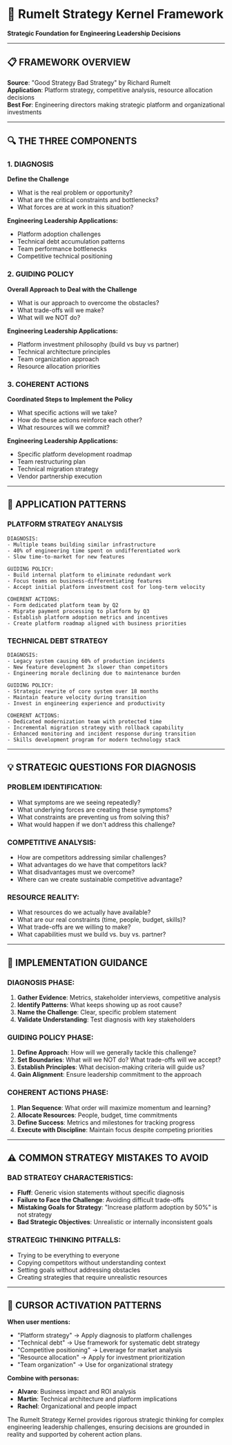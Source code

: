 # 🎯 Rumelt Strategy Kernel Framework

**Strategic Foundation for Engineering Leadership Decisions**

---

## 📋 **FRAMEWORK OVERVIEW**

**Source**: "Good Strategy Bad Strategy" by Richard Rumelt  
**Application**: Platform strategy, competitive analysis, resource allocation decisions  
**Best For**: Engineering directors making strategic platform and organizational investments

---

## 🔍 **THE THREE COMPONENTS**

### **1. DIAGNOSIS** 
**Define the Challenge**
- What is the real problem or opportunity?
- What are the critical constraints and bottlenecks?
- What forces are at work in this situation?

**Engineering Leadership Applications:**
- Platform adoption challenges
- Technical debt accumulation patterns  
- Team performance bottlenecks
- Competitive technical positioning

### **2. GUIDING POLICY**
**Overall Approach to Deal with the Challenge**
- What is our approach to overcome the obstacles?
- What trade-offs will we make?
- What will we NOT do?

**Engineering Leadership Applications:**
- Platform investment philosophy (build vs buy vs partner)
- Technical architecture principles
- Team organization approach  
- Resource allocation priorities

### **3. COHERENT ACTIONS**
**Coordinated Steps to Implement the Policy**  
- What specific actions will we take?
- How do these actions reinforce each other?
- What resources will we commit?

**Engineering Leadership Applications:**
- Specific platform development roadmap
- Team restructuring plan
- Technical migration strategy
- Vendor partnership execution

---

## 🎯 **APPLICATION PATTERNS**

### **PLATFORM STRATEGY ANALYSIS**
```
DIAGNOSIS: 
- Multiple teams building similar infrastructure
- 40% of engineering time spent on undifferentiated work
- Slow time-to-market for new features

GUIDING POLICY:
- Build internal platform to eliminate redundant work
- Focus teams on business-differentiating features
- Accept initial platform investment cost for long-term velocity

COHERENT ACTIONS:
- Form dedicated platform team by Q2
- Migrate payment processing to platform by Q3  
- Establish platform adoption metrics and incentives
- Create platform roadmap aligned with business priorities
```

### **TECHNICAL DEBT STRATEGY**
```
DIAGNOSIS:
- Legacy system causing 60% of production incidents
- New feature development 3x slower than competitors
- Engineering morale declining due to maintenance burden

GUIDING POLICY:  
- Strategic rewrite of core system over 18 months
- Maintain feature velocity during transition
- Invest in engineering experience and productivity

COHERENT ACTIONS:
- Dedicated modernization team with protected time
- Incremental migration strategy with rollback capability
- Enhanced monitoring and incident response during transition
- Skills development program for modern technology stack
```

---

## 💡 **STRATEGIC QUESTIONS FOR DIAGNOSIS**

### **PROBLEM IDENTIFICATION:**
- What symptoms are we seeing repeatedly?
- What underlying forces are creating these symptoms?
- What constraints are preventing us from solving this?
- What would happen if we don't address this challenge?

### **COMPETITIVE ANALYSIS:**
- How are competitors addressing similar challenges?
- What advantages do we have that competitors lack?
- What disadvantages must we overcome?
- Where can we create sustainable competitive advantage?

### **RESOURCE REALITY:**
- What resources do we actually have available?
- What are our real constraints (time, people, budget, skills)?
- What trade-offs are we willing to make?
- What capabilities must we build vs. buy vs. partner?

---

## 🚀 **IMPLEMENTATION GUIDANCE**

### **DIAGNOSIS PHASE:**
1. **Gather Evidence**: Metrics, stakeholder interviews, competitive analysis
2. **Identify Patterns**: What keeps showing up as root cause?
3. **Name the Challenge**: Clear, specific problem statement
4. **Validate Understanding**: Test diagnosis with key stakeholders

### **GUIDING POLICY PHASE:**
1. **Define Approach**: How will we generally tackle this challenge?
2. **Set Boundaries**: What will we NOT do? What trade-offs will we accept?
3. **Establish Principles**: What decision-making criteria will guide us?
4. **Gain Alignment**: Ensure leadership commitment to the approach

### **COHERENT ACTIONS PHASE:**
1. **Plan Sequence**: What order will maximize momentum and learning?
2. **Allocate Resources**: People, budget, time commitments
3. **Define Success**: Metrics and milestones for tracking progress
4. **Execute with Discipline**: Maintain focus despite competing priorities

---

## ⚠️ **COMMON STRATEGY MISTAKES TO AVOID**

### **BAD STRATEGY CHARACTERISTICS:**
- **Fluff**: Generic vision statements without specific diagnosis
- **Failure to Face the Challenge**: Avoiding difficult trade-offs
- **Mistaking Goals for Strategy**: "Increase platform adoption by 50%" is not strategy
- **Bad Strategic Objectives**: Unrealistic or internally inconsistent goals

### **STRATEGIC THINKING PITFALLS:**
- Trying to be everything to everyone
- Copying competitors without understanding context
- Setting goals without addressing obstacles
- Creating strategies that require unrealistic resources

---

## 🎯 **CURSOR ACTIVATION PATTERNS**

**When user mentions:**
- "Platform strategy" → Apply diagnosis to platform challenges
- "Technical debt" → Use framework for systematic debt strategy  
- "Competitive positioning" → Leverage for market analysis
- "Resource allocation" → Apply for investment prioritization
- "Team organization" → Use for organizational strategy

**Combine with personas:**
- **Alvaro**: Business impact and ROI analysis
- **Martin**: Technical architecture and platform implications
- **Rachel**: Organizational and people impact

The Rumelt Strategy Kernel provides rigorous strategic thinking for complex engineering leadership challenges, ensuring decisions are grounded in reality and supported by coherent action plans.

